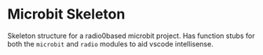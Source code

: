 # Microbit Skeleton
Skeleton structure for a radio0based microbit project.
Has function stubs for both the `microbit` and `radio` modules to aid vscode intellisense.
